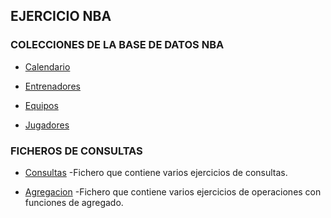 ## EJERCICIO NBA


### COLECCIONES DE LA BASE DE DATOS NBA


- [Calendario](calendario.json)


- [Entrenadores](entrenadores.json)


- [Equipos](equipos.json)


- [Jugadores](jugadores.json)


### FICHEROS DE CONSULTAS


- [Consultas](Ejercicio_1_Consultas.txt)
-Fichero que contiene varios ejercicios de consultas.


- [Agregacion](Ejercicio_2_Agregacion.txt)
-Fichero que contiene varios ejercicios de operaciones con funciones de agregado.